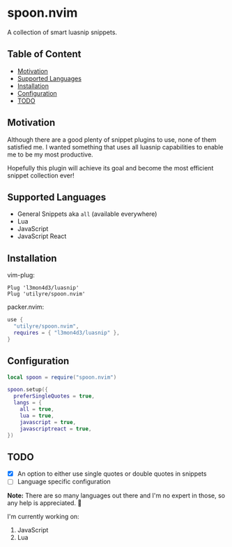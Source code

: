 # spoon.nvim

A collection of smart luasnip snippets.

## Table of Content

* [Motivation](#motivation)
* [Supported Languages](#supported-languages)
* [Installation](#installation)
* [Configuration](#configuration)
* [TODO](#todo)

## Motivation

Although there are a good plenty of snippet plugins to use, none of them
satisfied me. I wanted something that uses all luasnip capabilities to enable
me to be my most productive.

Hopefully this plugin will achieve its goal and become the most efficient
snippet collection ever!

## Supported Languages

* General Snippets aka `all` (available everywhere)
* Lua
* JavaScript
* JavaScript React

## Installation

vim-plug:

```vimscript
Plug 'l3mon4d3/luasnip'
Plug 'utilyre/spoon.nvim'
```

packer.nvim:

```lua
use {
  "utilyre/spoon.nvim",
  requires = { "l3mon4d3/luasnip" },
}
```

## Configuration

```lua
local spoon = require("spoon.nvim")

spoon.setup({
  preferSingleQuotes = true,
  langs = {
    all = true,
    lua = true,
    javascript = true,
    javascriptreact = true,
})
```

## TODO

* [x] An option to either use single quotes or double quotes in snippets
* [ ] Language specific configuration

**Note:** There are so many languages out there and I'm no expert in those, so
any help is appreciated. 🤝

I'm currently working on:

1. JavaScript
2. Lua
